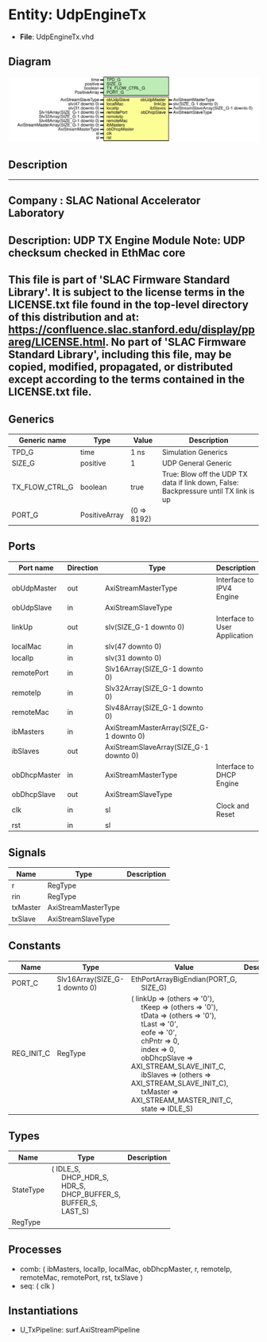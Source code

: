 # Entity: UdpEngineTx

- **File**: UdpEngineTx.vhd
## Diagram

![Diagram](UdpEngineTx.svg "Diagram")
## Description

-----------------------------------------------------------------------------
 Company    : SLAC National Accelerator Laboratory
-----------------------------------------------------------------------------
 Description: UDP TX Engine Module
 Note: UDP checksum checked in EthMac core
-----------------------------------------------------------------------------
 This file is part of 'SLAC Firmware Standard Library'.
 It is subject to the license terms in the LICENSE.txt file found in the
 top-level directory of this distribution and at:
    https://confluence.slac.stanford.edu/display/ppareg/LICENSE.html.
 No part of 'SLAC Firmware Standard Library', including this file,
 may be copied, modified, propagated, or distributed except according to
 the terms contained in the LICENSE.txt file.
-----------------------------------------------------------------------------
## Generics

| Generic name   | Type          | Value       | Description                                                                           |
| -------------- | ------------- | ----------- | ------------------------------------------------------------------------------------- |
| TPD_G          | time          | 1 ns        | Simulation Generics                                                                   |
| SIZE_G         | positive      | 1           | UDP General Generic                                                                   |
| TX_FLOW_CTRL_G | boolean       | true        |  True: Blow off the UDP TX data if link down, False: Backpressure until TX link is up |
| PORT_G         | PositiveArray | (0 => 8192) |                                                                                       |
## Ports

| Port name    | Direction | Type                                    | Description                   |
| ------------ | --------- | --------------------------------------- | ----------------------------- |
| obUdpMaster  | out       | AxiStreamMasterType                     | Interface to IPV4 Engine      |
| obUdpSlave   | in        | AxiStreamSlaveType                      |                               |
| linkUp       | out       | slv(SIZE_G-1 downto 0)                  | Interface to User Application |
| localMac     | in        | slv(47 downto 0)                        |                               |
| localIp      | in        | slv(31 downto 0)                        |                               |
| remotePort   | in        | Slv16Array(SIZE_G-1 downto 0)           |                               |
| remoteIp     | in        | Slv32Array(SIZE_G-1 downto 0)           |                               |
| remoteMac    | in        | Slv48Array(SIZE_G-1 downto 0)           |                               |
| ibMasters    | in        | AxiStreamMasterArray(SIZE_G-1 downto 0) |                               |
| ibSlaves     | out       | AxiStreamSlaveArray(SIZE_G-1 downto 0)  |                               |
| obDhcpMaster | in        | AxiStreamMasterType                     | Interface to DHCP Engine      |
| obDhcpSlave  | out       | AxiStreamSlaveType                      |                               |
| clk          | in        | sl                                      | Clock and Reset               |
| rst          | in        | sl                                      |                               |
## Signals

| Name     | Type                | Description |
| -------- | ------------------- | ----------- |
| r        | RegType             |             |
| rin      | RegType             |             |
| txMaster | AxiStreamMasterType |             |
| txSlave  | AxiStreamSlaveType  |             |
## Constants

| Name       | Type                          | Value                                                                                                                                                                                                                                                                                                                                                                                                                                                                                                                                                                                                                                                                                                                                                                                | Description |
| ---------- | ----------------------------- | ------------------------------------------------------------------------------------------------------------------------------------------------------------------------------------------------------------------------------------------------------------------------------------------------------------------------------------------------------------------------------------------------------------------------------------------------------------------------------------------------------------------------------------------------------------------------------------------------------------------------------------------------------------------------------------------------------------------------------------------------------------------------------------ | ----------- |
| PORT_C     | Slv16Array(SIZE_G-1 downto 0) |  EthPortArrayBigEndian(PORT_G,<br><span style="padding-left:20px"> SIZE_G)                                                                                                                                                                                                                                                                                                                                                                                                                                                                                                                                                                                                                                                                                                           |             |
| REG_INIT_C | RegType                       |  (       linkUp      => (others => '0'),<br><span style="padding-left:20px">       tKeep       => (others => '0'),<br><span style="padding-left:20px">       tData       => (others => '0'),<br><span style="padding-left:20px">       tLast       => '0',<br><span style="padding-left:20px">       eofe        => '0',<br><span style="padding-left:20px">       chPntr      => 0,<br><span style="padding-left:20px">       index       => 0,<br><span style="padding-left:20px">       obDhcpSlave => AXI_STREAM_SLAVE_INIT_C,<br><span style="padding-left:20px">       ibSlaves    => (others => AXI_STREAM_SLAVE_INIT_C),<br><span style="padding-left:20px">       txMaster    => AXI_STREAM_MASTER_INIT_C,<br><span style="padding-left:20px">       state       => IDLE_S) |             |
## Types

| Name      | Type                                                                                                                                                                                                                                               | Description |
| --------- | -------------------------------------------------------------------------------------------------------------------------------------------------------------------------------------------------------------------------------------------------- | ----------- |
| StateType | ( IDLE_S,<br><span style="padding-left:20px"> DHCP_HDR_S,<br><span style="padding-left:20px"> HDR_S,<br><span style="padding-left:20px"> DHCP_BUFFER_S,<br><span style="padding-left:20px"> BUFFER_S,<br><span style="padding-left:20px"> LAST_S)  |             |
| RegType   |                                                                                                                                                                                                                                                    |             |
## Processes
- comb: ( ibMasters, localIp, localMac, obDhcpMaster, r, remoteIp,
                   remoteMac, remotePort, rst, txSlave )
- seq: ( clk )
## Instantiations

- U_TxPipeline: surf.AxiStreamPipeline
